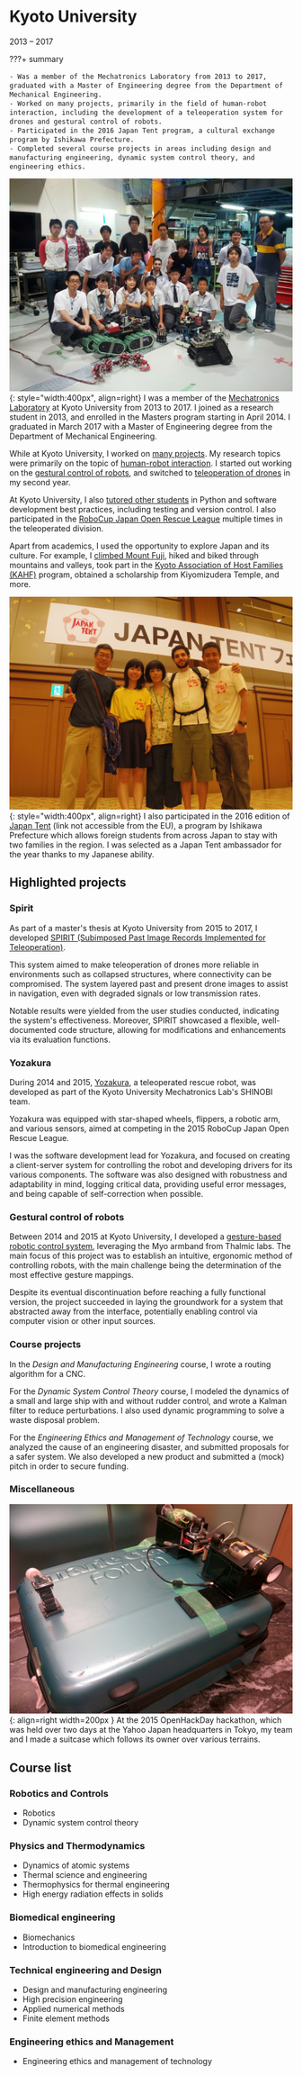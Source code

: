 # Kyoto University
2013 &ndash; 2017

???+ summary

    - Was a member of the Mechatronics Laboratory from 2013 to 2017, graduated with a Master of Engineering degree from the Department of Mechanical Engineering.
    - Worked on many projects, primarily in the field of human-robot interaction, including the development of a teleoperation system for drones and gestural control of robots.
    - Participated in the 2016 Japan Tent program, a cultural exchange program by Ishikawa Prefecture.
    - Completed several course projects in areas including design and manufacturing engineering, dynamic system control theory, and engineering ethics.

![Kyoto University 2013 members](../../assets/images/2013_matsunoken_members.jpg){: style="width:400px", align=right}
I was a member of the [Mechatronics Laboratory](http://www.mechatronics.me.kyoto-u.ac.jp/index.php?ml_lang=en) at Kyoto University from 2013 to 2017.
I joined as a research student in 2013, and enrolled in the Masters program starting in April 2014.
I graduated in March 2017 with a Master of Engineering degree from the Department of Mechanical Engineering.

While at Kyoto University, I worked on [many projects](#highlighted-projects).
My research topics were primarily on the topic of [human-robot interaction](https://en.wikipedia.org/wiki/Human%E2%80%93robot_interaction).
I started out working on the [gestural control of robots](../projects/myo.md),
and switched to [teleoperation of drones](../projects/spirit.md) in my second year.

At Kyoto University, I also [tutored other students](../teaching.md) in Python and software development best practices,
including testing and version control.
I also participated in the [RoboCup Japan Open Rescue League](../projects/yozakura.md) multiple times in the teleoperated division.

Apart from academics, I used the opportunity to explore Japan and its culture.
For example, I [climbed Mount Fuji](../../assets/images/fuji.jpg),
hiked and biked through mountains and valleys, took part in the [Kyoto Association of Host Families (KAHF)](../../assets/images/KAHF.jpg) program,
obtained a scholarship from Kiyomizudera Temple, and more.

![Japan Tent 2016](../../assets/images/japan_tent.jpg){: style="width:400px", align=right}
I also participated in the 2016 edition of [Japan Tent](https://www.japantent.com/english.html)
(link not accessible from the EU), a program by Ishikawa Prefecture which allows foreign students from across Japan
to stay with two families in the region.
I was selected as a Japan Tent ambassador for the year thanks to my Japanese ability.

## Highlighted projects
### Spirit
As part of a master's thesis at Kyoto University from 2015 to 2017,
I developed [SPIRIT (Subimposed Past Image Records Implemented for Teleoperation)](../projects/spirit.md).

This system aimed to make teleoperation of drones more reliable in environments such as collapsed structures,
where connectivity can be compromised.
The system layered past and present drone images to assist in navigation,
even with degraded signals or low transmission rates.

Notable results were yielded from the user studies conducted, indicating the system's effectiveness.
Moreover, SPIRIT showcased a flexible, well-documented code structure,
allowing for modifications and enhancements via its evaluation functions.

### Yozakura
During 2014 and 2015, [Yozakura](../projects/yozakura.md), a teleoperated rescue robot, was developed as part of the
Kyoto University Mechatronics Lab's SHINOBI team.

Yozakura was equipped with star-shaped wheels, flippers, a robotic arm, and various sensors,
aimed at competing in the 2015 RoboCup Japan Open Rescue League.

I was the software development lead for Yozakura, and focused on creating a client-server system for controlling the robot
and developing drivers for its various components.
The software was also designed with robustness and adaptability in mind,
logging critical data, providing useful error messages, and being capable of self-correction when possible.

### Gestural control of robots
Between 2014 and 2015 at Kyoto University, I developed a [gesture-based robotic control system](../projects/myo.md),
leveraging the Myo armband from Thalmic labs.
The main focus of this project was to establish an intuitive, ergonomic method of controlling robots,
with the main challenge being the determination of the most effective gesture mappings.

Despite its eventual discontinuation before reaching a fully functional version,
the project succeeded in laying the groundwork for a system that abstracted away from the interface,
potentially enabling control via computer vision or other input sources.

### Course projects
In the _Design and Manufacturing Engineering_ course, I wrote a routing algorithm for a CNC.

For the _Dynamic System Control Theory_ course,
I modeled the dynamics of a small and large ship with and without rudder control,
and wrote a Kalman filter to reduce perturbations.
I also used dynamic programming to solve a waste disposal problem.

For the _Engineering Ethics and Management of Technology_ course,
we analyzed the cause of an engineering disaster,
and submitted proposals for a safer system.
We also developed a new product and submitted a (mock) pitch in order to secure funding.

### Miscellaneous
![A suitcase which follows its owner](../../assets/images/suitcase_robot.jpg){: align=right width=200px }
At the 2015 OpenHackDay hackathon, which was held over two days at the Yahoo Japan headquarters in Tokyo,
my team and I made a suitcase which follows its owner over various terrains.

## Course list
### Robotics and Controls
- Robotics
- Dynamic system control theory

### Physics and Thermodynamics
- Dynamics of atomic systems
- Thermal science and engineering
- Thermophysics for thermal engineering
- High energy radiation effects in solids

### Biomedical engineering
- Biomechanics
- Introduction to biomedical engineering

### Technical engineering and Design
- Design and manufacturing engineering
- High precision engineering
- Applied numerical methods
- Finite element methods

### Engineering ethics and Management
- Engineering ethics and management of technology
